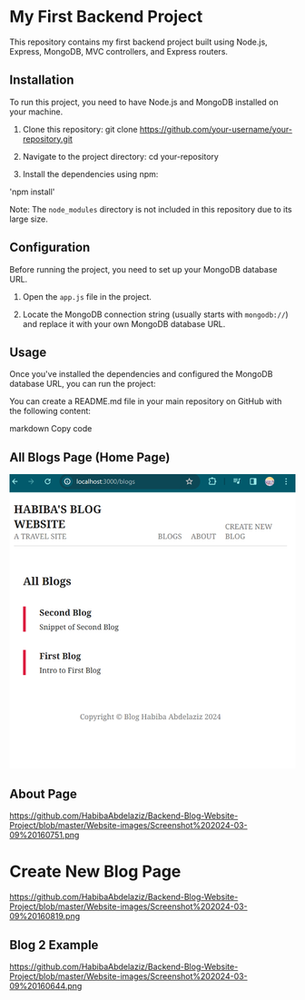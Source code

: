 # My First Backend Project

This repository contains my first backend project built using Node.js, Express, MongoDB, MVC controllers, and Express routers.

## Installation

To run this project, you need to have Node.js and MongoDB installed on your machine.

1. Clone this repository:
git clone https://github.com/your-username/your-repository.git

2. Navigate to the project directory:
cd your-repository

3. Install the dependencies using npm:

'npm install'


Note: The `node_modules` directory is not included in this repository due to its large size.

## Configuration

Before running the project, you need to set up your MongoDB database URL.

1. Open the `app.js` file in the project.

2. Locate the MongoDB connection string (usually starts with `mongodb://`) and replace it with your own MongoDB database URL.

## Usage

Once you've installed the dependencies and configured the MongoDB database URL, you can run the project:

You can create a README.md file in your main repository on GitHub with the following content:

markdown
Copy code

## All Blogs Page (Home Page)
![HomePage](https://github.com/HabibaAbdelaziz/Backend-Blog-Website-Project/blob/master/Website-images/Screenshot%202024-03-09%20160727.png)

## About Page
https://github.com/HabibaAbdelaziz/Backend-Blog-Website-Project/blob/master/Website-images/Screenshot%202024-03-09%20160751.png

# Create New Blog Page
https://github.com/HabibaAbdelaziz/Backend-Blog-Website-Project/blob/master/Website-images/Screenshot%202024-03-09%20160819.png

## Blog 2 Example
https://github.com/HabibaAbdelaziz/Backend-Blog-Website-Project/blob/master/Website-images/Screenshot%202024-03-09%20160644.png

